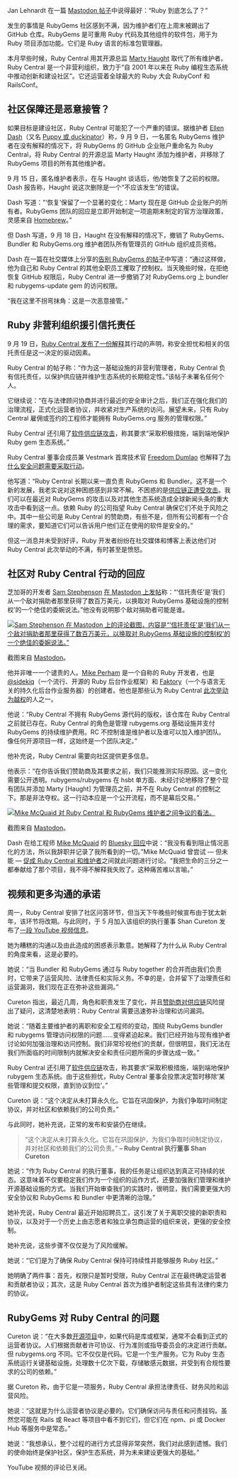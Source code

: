Jan Lehnardt 在一篇 [Mastodon 帖子](https://sunny.garden/@janl@narrativ.es/115230600679633623)中说得最好：“Ruby 到底怎么了？”

发生的事情是 RubyGems 社区感到不满，因为维护者们在上周末被踢出了 GitHub 仓库。RubyGems 是可重用 Ruby 代码及其他组件的软件包，用于为 Ruby 项目添加功能。它们是 Ruby 语言的标准包管理器。

本月早些时候，Ruby Central 用其开源总监 [Marty Haught](https://github.com/mghaught) 取代了所有维护者。Ruby Central 是一个非营利组织，致力于“自 2001 年以来在 Ruby 编程生态系统中推动创新和建设社区”。它还运营着全球最大的 Ruby 大会 RubyConf 和 RailsConf。

## 社区保障还是恶意接管？

如果目标是建设社区，Ruby Central 可能犯了一个严重的错误。据维护者 [Ellen Dash](https://github.com/duckinator)（又名 [Puppy 或 duckinator](https://bsky.app/profile/duckinator.bsky.social)）称，9 月 9 日，一名匿名 RubyGems 维护者在没有解释的情况下，将 RubyGems 的 GitHub 企业账户重命名为 Ruby Central，将 Ruby Central 的开源总监 Marty Haught 添加为维护者，并移除了 RubyGems 项目的所有其他维护者。

9 月 15 日，匿名维护者表示，在与 Haught 谈话后，他/她恢复了之前的权限。Dash 报告称，Haught 说这次删除是一个“不应该发生”的错误。

Dash 写道：“‘恢复’保留了一个显著的变化：Marty 现在是 GitHub 企业账户的所有者。RubyGems 团队的回应是立即开始制定一项逾期未制定的官方治理政策，灵感来自 [Homebrew](https://github.com/rubygems/rfcs/pull/61)。”

但 Dash 写道，9 月 18 日，Haught 在没有解释的情况下，撤销了 RubyGems、Bundler 和 RubyGems.org 维护者团队所有管理员的 GitHub 组织成员资格。

Dash 在一篇在社交媒体上分享的[告别 RubyGems 的帖子](https://pup-e.com/goodbye-rubygems.pdf)中写道：“通过这样做，他为自己和 Ruby Central 的其他全职员工攫取了控制权。当天晚些时候，在拒绝恢复 GitHub 权限后，Ruby Central 进一步撤销了对 RubyGems.org 上 bundler 和 rubygems-update gem 的访问权限。

“我在这里不拐弯抹角：这是一次恶意接管。”

## Ruby 非营利组织援引信托责任

9 月 19 日，[Ruby Central 发布了一份解释](https://rubycentral.org/news/strengthening-the-stewardship-of-rubygems-and-bundler/)其行动的声明，称安全担忧和相关的信托责任是这一决定的驱动因素。

Ruby Central 的帖子称：“作为这一基础设施的非营利管理者，Ruby Central 负有信托责任，以保护供应链并维护生态系统的长期稳定性。”该帖子未署名任何个人。

它继续说：“在与法律顾问协商并进行最近的安全审计之后，我们正在强化我们的治理流程，正式化运营者协议，并收紧对生产系统的访问。展望未来，只有 Ruby Central 雇佣或签约的工程师才能拥有 RubyGems.org 服务的管理权限。”

Ruby Central 还引用了[软件供应链攻击](https://thenewstack.io/lessons-learned-from-2021-software-supply-chain-attacks/)，称其要求“采取积极措施，端到端地保护 Ruby gem 生态系统。”

Ruby Central 董事会成员兼 Vestmark 首席技术官 [Freedom Dumlao](http://linkedin.com/in/freedomdumlao) 也解释了[为什么安全问题需要采取行动](https://apiguy.substack.com/p/a-board-members-perspective-of-the?r=43k3q&utm_medium=ios&triedRedirect=true)。

他写道：“Ruby Central 长期以来一直负责 RubyGems 和 Bundler。这不是一个新的发展，我老实说对这种困惑感到非常不解。不困惑的是[供应链正遭受攻击](https://thenewstack.io/how-supply-chain-attackers-maximize-their-blast-radius/)。我们可以在最近对 RubyGems 的攻击以及对其他生态系统造成全球新闻头条的重大攻击中看到这一点。依赖 Ruby 的公司指望 Ruby Central 确保它们不处于风险之中。其中一些公司是 Ruby Central 的赞助商，有些不是，但所有公司都有一个合理的需求，要知道它们可以告诉用户他们正在使用的软件是安全的。”

但这一消息并未受到好评，Ruby 开发者纷纷在社交媒体和博客上表达他们对 Ruby Central 此次举动的不满，有时甚至是愤怒。

## 社区对 Ruby Central 行动的回应

芝加哥的开发者 [Sam Stephenson](https://indieweb.social/@sstephenson) [在 Mastodon 上发帖](https://indieweb.social/@sstephenson/115231391147943333)称：“‘信托责任’是‘我们从一个敌对捐助者那里获得了数百万美元，以换取对 RubyGems 基础设施的控制权’的一个绝佳的委婉说法。”他没有说明那个敌对捐助者可能是谁。

[![Sam Stephenson 在 Mastodon 上的评论截图，内容是“‘信托责任’是‘我们从一个敌对捐助者那里获得了数百万美元，以换取对 RubyGems 基础设施的控制权’的一个绝佳的委婉说法。”](https://cdn.thenewstack.io/media/2025/09/5dd99225-samstephensonrubygemscomment.jpg)](https://cdn.thenewstack.io/media/2025/09/5dd99225-samstephensonrubygemscomment.jpg)

截图来自 [Mastodon](https://indieweb.social/@sstephenson/115231391147943333)。

他并非唯一一个谴责的人。[Mike Perham](https://github.com/mperham) 是一个自称的 Ruby 开发者，也是 [@sidekiq](https://github.com/sidekiq/sidekiq)（一个流行、开源的 Ruby 后台作业框架）和 [Faktory](https://github.com/contribsys/faktory)（一个与语言无关的持久化后台作业服务器）的创建者。他也是那些认为 Ruby Central [此次举动为越权](https://www.reddit.com/r/ruby/comments/1nmzqq2/comment/nfoaj3w/)的人之一。

他说：“Ruby Central 不拥有 RubyGems 源代码的版权，该仓库在 Ruby Central 之前就已存在。Ruby Central 的角色是管理 rubygems.org 基础设施并支付 RubyGems 的持续维护费用。RC 不控制谁是维护者以及谁可以加入维护团队。像任何开源项目一样，这始终是一个团队决定。”

他补充说，Ruby Central 需要向社区提供更多信息。

他表示：“在你告诉我们赞助商及其要求之前，我们只能推测实际原因。这一变化需要公开透明。rubygems/rubygems 在 hsbt 单方面、未经讨论地移除了整个现有团队并添加 Marty [Haught] 为管理员之前，并不在 Ruby Central 的控制之下。那是非法夺权。这一行动本应是一个公开流程，而不是幕后交易。”

[![Mike McQuaid 对 Ruby Central 和 RubyGems 维护者之间争议的看法。](https://cdn.thenewstack.io/media/2025/09/f73eee71-mike_mcquaid.jpg)](https://cdn.thenewstack.io/media/2025/09/f73eee71-mike_mcquaid.jpg)

截图来自 [Mastodon](https://sunny.garden/@mikemcquaid@mastodon.social/115246937754924431)。

Dash 在给工程师 [Mike McQuaid](https://github.com/mikemcquaid) 的 [Bluesky 回应](https://bsky.app/profile/duckinator.bsky.social/post/3lz7mwj3lmk2y)中说：“我没有看到阻止情况恶化的方法，所以我辞职并记录了我所看到的一切。”Mike McQuaid 曾尝试 — 但未能 — [促成 Ruby Central 和维护者](https://sunny.garden/@mikemcquaid@mastodon.social/115246934696920846)之间就此问题进行讨论。“我把生命的三分之一都奉献给了那个项目，我不得不解释我失败了。这种痛苦难以言喻。”

## 视频和更多沟通的承诺

周一，Ruby Central 安排了社区问答环节，但当天下午晚些时候宣布由于犹太新年，该环节将改期。与此同时，于 5 月加入该组织的执行董事 Shan Cureton 发布了[一段 YouTube 视频信息](https://www.youtube.com/watch?v=VyCiE3GjQps)。

她为糟糕的沟通以及由此造成的困惑表示歉意。她解释了为什么从 Ruby Central 的角度来看，这是必要的。

她说：“当 Bundler 和 RubyGems 通过与 Ruby together 的合并而由我们负责时，它带来了运营风险、法律责任和实际义务。不幸的是，合并留下了治理责任和运营漏洞，我们现在正在弥补这些漏洞。”

Cureton 指出，最近几周，角色和职责发生了变化，并且[赞助商对供应链](https://thenewstack.io/the-challenges-of-securing-the-open-source-supply-chain/)风险提出了疑问，这清楚地表明：Ruby Central 需要迅速弥补治理和访问漏洞。

她说：“随着主要维护者的离职和安全工程师的变动，围绕 RubyGems bundler 和 rubygems 管理访问权限的问题……变得紧迫起来。我们已经开始与现有维护者讨论如何加强治理和访问控制。我们非常珍视他们的贡献，但很明显，我们无法在我们所面临的时间限制内就解决安全和责任问题所需的步骤达成一致。”

Ruby Central 还引用了[软件供应链](https://thenewstack.io/get-a-handle-on-software-supply-chain-security-with-lfx/)攻击，称其要求“采取积极措施，端到端地保护 rubygem 生态系统。由于这些担忧，Ruby Central 董事会投票决定暂时移除‘某些管理和提交权限，直到协议到位’。”

Cureton 说：“这个决定从未打算永久化。它旨在巩固保护，为我们争取时间制定协议，并对社区和依赖我们的公司负责。”

与此同时，她补充说，正常的发布和安装仍在继续。

> “这个决定从未打算永久化。它旨在巩固保护，为我们争取时间制定协议，并对社区和依赖我们的公司负责。”
> **– Ruby Central 执行董事 Shan Cureton**

她说：“作为 Ruby Central 的执行董事，我的任务是让组织达到真正可持续的状态。这意味着不仅要稳定我们作为一个组织的运作方式，还要加强我们管理和维护开源基础设施的方式。当我们开始审查我们的实践时，很明显，我们需要更强大的安全协议和 RubyGems 和 Bundler 中更清晰的治理。”

她补充说，Ruby Central 最近开始招聘员工，这引发了关于离职交接的新职责和协议，以及对于一个历史上由志愿者和独立承包商运营的组织来说，更强的安全控制。

她补充说，这些步骤不仅仅是为了风险缓解。

她说：“它们是为了确保 Ruby Central 保持可持续性并能够服务 Ruby 社区。”

她明确了两件事：首先，权限只是暂时受限，Ruby Central 正在最终确定运营者和贡献者协议；其次，这是 Ruby Central 首次为维护者制定这些具有法律约束力的协议。

## RubyGems 对 Ruby Central 的问题

Cureton 说：“在大多数[开源项目](https://thenewstack.io/what-to-do-when-critical-open-source-projects-go-end-of-life/)中，如果代码是库或框架，通常不会看到正式的运营者协议。人们根据贡献者许可协议、行为准则或指导委员会的决定进行贡献。但 rubygems.org 不同。它不仅仅是代码。它是一个生产服务。它为 Ruby 生态系统运行关键基础设施，处理数十亿次下载，存储敏感元数据，并受到有合规性要求的公司的依赖。”

据 Cureton 称，由于它是一项服务，Ruby Central 承担法律责任、财务风险和运营风险。

她说：“这就是为什么运营者协议是必要的。它们确保访问与责任和问责挂钩。虽然您可能在 Rails 或 React 等项目中看不到它们，但它们在 npm、pi 或 Docker Hub 等服务中是常态。”

她说：“我想承认，整个过程的进行方式显得非常突然，我们对此感到遗憾。我们的使命始终是保护社区，保护生态系统，并为未来建设更强大的基础。”

YouTube 视频的评论已关闭。